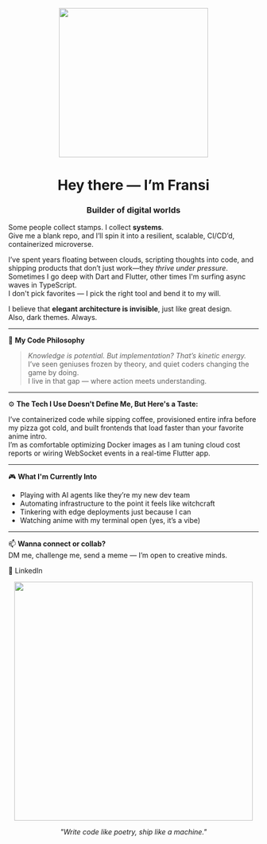 <p align="center">
  <img src="https://media.giphy.com/media/v1.Y2lkPTc5MGI3NjExZXYxZDU3dDJobTl1dHJtM2ZtdG1kMGdyODdpcTFxd3N1ZzIxNzNhdCZlcD12MV9naWZzX3NlYXJjaCZjdD1n/13HgwGsXF0aiGY/giphy.gif" width="300" />
</p>

<h1 align="center">Hey there — I’m Fransi</h1>
<h3 align="center">Builder of digital worlds</h3>

Some people collect stamps. I collect **systems**.  
Give me a blank repo, and I’ll spin it into a resilient, scalable, CI/CD’d, containerized microverse.

I’ve spent years floating between clouds, scripting thoughts into code, and shipping products that don’t just work—they *thrive under pressure*. Sometimes I go deep with Dart and Flutter, other times I'm surfing async waves in TypeScript.  
I don't pick favorites — I pick the right tool and bend it to my will.

I believe that **elegant architecture is invisible**, just like great design.  
Also, dark themes. Always.

---

🧠 **My Code Philosophy**

> *Knowledge is potential. But implementation? That’s kinetic energy.*  
> I’ve seen geniuses frozen by theory, and quiet coders changing the game by doing.  
> I live in that gap — where action meets understanding.

---

⚙️ **The Tech I Use Doesn't Define Me, But Here's a Taste:**

I’ve containerized code while sipping coffee, provisioned entire infra before my pizza got cold, and built frontends that load faster than your favorite anime intro.  
I’m as comfortable optimizing Docker images as I am tuning cloud cost reports or wiring WebSocket events in a real-time Flutter app.

---

🎮 **What I'm Currently Into**  
- Playing with AI agents like they’re my new dev team  
- Automating infrastructure to the point it feels like witchcraft  
- Tinkering with edge deployments just because I can  
- Watching anime with my terminal open (yes, it’s a vibe)

---

📫 **Wanna connect or collab?**  
DM me, challenge me, send a meme — I’m open to creative minds.

<p align="center
  <a href="https://www.linkedin.com/in/fransi-t-185452301">🔗 LinkedIn</a>
</p>

<p align="center">
  <img src="https://media.giphy.com/media/1gLZ32bMP5pY52PBsm/giphy.gif" width="480" />
</p>

<p align="center"><i>"Write code like poetry, ship like a machine."</i></p>
